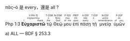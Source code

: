 πᾶς–ὁ 是 every，還是 all ?

<rt>Php 1:3</rt>  <RUBY><ruby><ruby><strong>Εὐχαριστῶ</strong><rt>I thank</rt></ruby><rt>εὐχαριστέω</rt></ruby><rt>V-PAI-1S</rt></RUBY>  <RUBY><ruby><ruby>τῷ<rt>the</rt></ruby><rt>ὁ</rt></ruby><rt>T-DSM</rt></RUBY>  <RUBY><ruby><ruby>Θεῷ<rt>God</rt></ruby><rt>θεός</rt></ruby><rt>N-DSM</rt></RUBY>  <RUBY><ruby><ruby>μου<rt>of me</rt></ruby><rt>ἐγώ</rt></ruby><rt>P-1GS</rt></RUBY>  <RUBY><ruby><ruby>ἐπὶ<rt>upon</rt></ruby><rt>ἐπί</rt></ruby><rt>PREP</rt></RUBY>  <RUBY><ruby><ruby>πάσῃ<rt>every</rt></ruby><rt>πᾶς</rt></ruby><rt>A-DSF</rt></RUBY>  <RUBY><ruby><ruby>τῇ<rt>-</rt></ruby><rt>ὁ</rt></ruby><rt>T-DSF</rt></RUBY>  <RUBY><ruby><ruby>μνείᾳ<rt>remembrance</rt></ruby><rt>μνεία</rt></ruby><rt>N-DSF</rt></RUBY>  <RUBY><ruby><ruby>ὑμῶν<rt>of you,</rt></ruby><rt>σύ</rt></ruby><rt>P-2GP</rt></RUBY> 


a) ALL
— BDF § 253.3